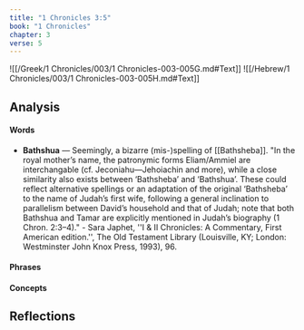 ```yaml
---
title: "1 Chronicles 3:5"
book: "1 Chronicles"
chapter: 3
verse: 5
---
```

![[/Greek/1 Chronicles/003/1 Chronicles-003-005G.md#Text]]
![[/Hebrew/1 Chronicles/003/1 Chronicles-003-005H.md#Text]]

## Analysis

#### Words
- **Bathshua** — Seemingly, a bizarre (mis-)spelling of [[Bathsheba]].  "In the royal mother’s name, the patronymic forms Eliam/Ammiel are interchangable (cf. Jeconiahu—Jehoiachin and more), while a close similarity also exists between ‘Bathsheba’ and ‘Bathshua’. These could reflect alternative spellings or an adaptation of the original ‘Bathsheba’ to the name of Judah’s first wife, following a general inclination to parallelism between David’s household and that of Judah; note that both Bathshua and Tamar are explicitly mentioned in Judah’s biography (1 Chron. 2:3–4)." - Sara Japhet, ''I & II Chronicles: A Commentary, First American edition.'', The Old Testament Library (Louisville, KY; London: Westminster John Knox Press, 1993), 96.

#### Phrases

#### Concepts

## Reflections
